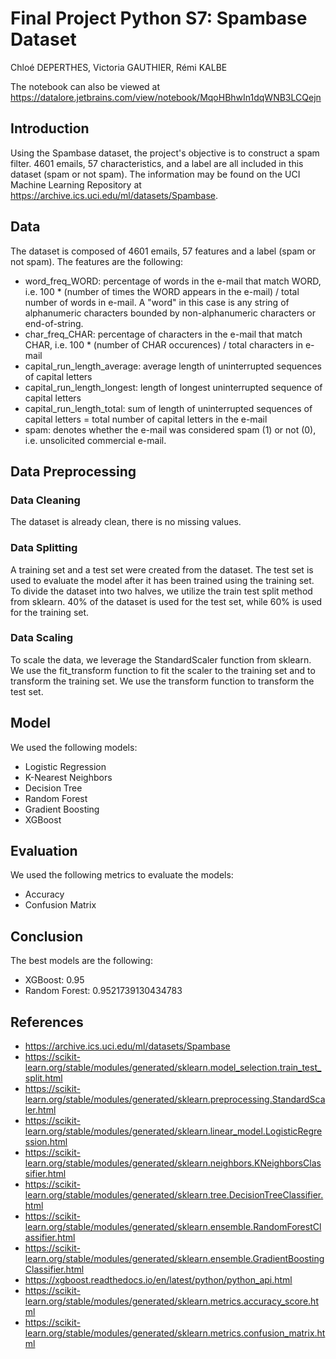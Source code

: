 # Final Project Python S7: Spambase Dataset

Chloé DEPERTHES, Victoria GAUTHIER, Rémi KALBE

The notebook can also be viewed at https://datalore.jetbrains.com/view/notebook/MqoHBhwIn1dqWNB3LCQejn

## Introduction

Using the Spambase dataset, the project's objective is to construct a spam filter. 4601 emails, 57 characteristics, and a label are all included in this dataset (spam or not spam). The information may be found on the UCI Machine Learning Repository at https://archive.ics.uci.edu/ml/datasets/Spambase.

## Data

The dataset is composed of 4601 emails, 57 features and a label (spam or not spam). The features are the following:

- word_freq_WORD: percentage of words in the e-mail that match WORD, i.e. 100 \* (number of times the WORD appears in the e-mail) / total number of words in e-mail. A "word" in this case is any string of alphanumeric characters bounded by non-alphanumeric characters or end-of-string.
- char_freq_CHAR: percentage of characters in the e-mail that match CHAR, i.e. 100 \* (number of CHAR occurences) / total characters in e-mail
- capital_run_length_average: average length of uninterrupted sequences of capital letters
- capital_run_length_longest: length of longest uninterrupted sequence of capital letters
- capital_run_length_total: sum of length of uninterrupted sequences of capital letters = total number of capital letters in the e-mail
- spam: denotes whether the e-mail was considered spam (1) or not (0), i.e. unsolicited commercial e-mail.

## Data Preprocessing

### Data Cleaning

The dataset is already clean, there is no missing values.

### Data Splitting

A training set and a test set were created from the dataset. The test set is used to evaluate the model after it has been trained using the training set. To divide the dataset into two halves, we utilize the train test split method from sklearn. 40% of the dataset is used for the test set, while 60% is used for the training set.

### Data Scaling

To scale the data, we leverage the StandardScaler function from sklearn. We use the fit_transform function to fit the scaler to the training set and to transform the training set. We use the transform function to transform the test set.

## Model

We used the following models:

- Logistic Regression
- K-Nearest Neighbors
- Decision Tree
- Random Forest
- Gradient Boosting
- XGBoost

## Evaluation

We used the following metrics to evaluate the models:

- Accuracy
- Confusion Matrix

## Conclusion

The best models are the following:

- XGBoost: 0.95
- Random Forest: 0.9521739130434783

## References

- https://archive.ics.uci.edu/ml/datasets/Spambase
- https://scikit-learn.org/stable/modules/generated/sklearn.model_selection.train_test_split.html
- https://scikit-learn.org/stable/modules/generated/sklearn.preprocessing.StandardScaler.html
- https://scikit-learn.org/stable/modules/generated/sklearn.linear_model.LogisticRegression.html
- https://scikit-learn.org/stable/modules/generated/sklearn.neighbors.KNeighborsClassifier.html
- https://scikit-learn.org/stable/modules/generated/sklearn.tree.DecisionTreeClassifier.html
- https://scikit-learn.org/stable/modules/generated/sklearn.ensemble.RandomForestClassifier.html
- https://scikit-learn.org/stable/modules/generated/sklearn.ensemble.GradientBoostingClassifier.html
- https://xgboost.readthedocs.io/en/latest/python/python_api.html
- https://scikit-learn.org/stable/modules/generated/sklearn.metrics.accuracy_score.html
- https://scikit-learn.org/stable/modules/generated/sklearn.metrics.confusion_matrix.html
